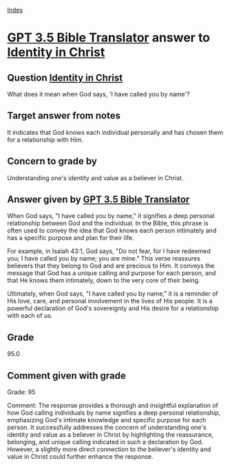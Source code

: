 
[Index](../../index.md)
# [GPT 3.5 Bible Translator](../../answering_models/GPT_3.5_Bible_Translator.md) answer to [Identity in Christ](../../questions/Identity_in_Christ.md)

## Question [Identity in Christ](../../questions/Identity_in_Christ.md)
What does it mean when God says, 'I have called you by name'?

## Target answer from notes
It indicates that God knows each individual personally and has chosen them for a relationship with Him.

## Concern to grade by
Understanding one's identity and value as a believer in Christ.

## Answer given by [GPT 3.5 Bible Translator](../../answering_models/GPT_3.5_Bible_Translator.md)
When God says, "I have called you by name," it signifies a deep personal relationship between God and the individual. In the Bible, this phrase is often used to convey the idea that God knows each person intimately and has a specific purpose and plan for their life. 

For example, in Isaiah 43:1, God says, "Do not fear, for I have redeemed you; I have called you by name; you are mine." This verse reassures believers that they belong to God and are precious to Him. It conveys the message that God has a unique calling and purpose for each person, and that He knows them intimately, down to the very core of their being.

Ultimately, when God says, "I have called you by name," it is a reminder of His love, care, and personal involvement in the lives of His people. It is a powerful declaration of God's sovereignty and His desire for a relationship with each of us.

## Grade
95.0

## Comment given with grade
Grade: 95

Comment: The response provides a thorough and insightful explanation of how God calling individuals by name signifies a deep personal relationship, emphasizing God's intimate knowledge and specific purpose for each person. It successfully addresses the concern of understanding one's identity and value as a believer in Christ by highlighting the reassurance, belonging, and unique calling indicated in such a declaration by God. However, a slightly more direct connection to the believer's identity and value in Christ could further enhance the response.
